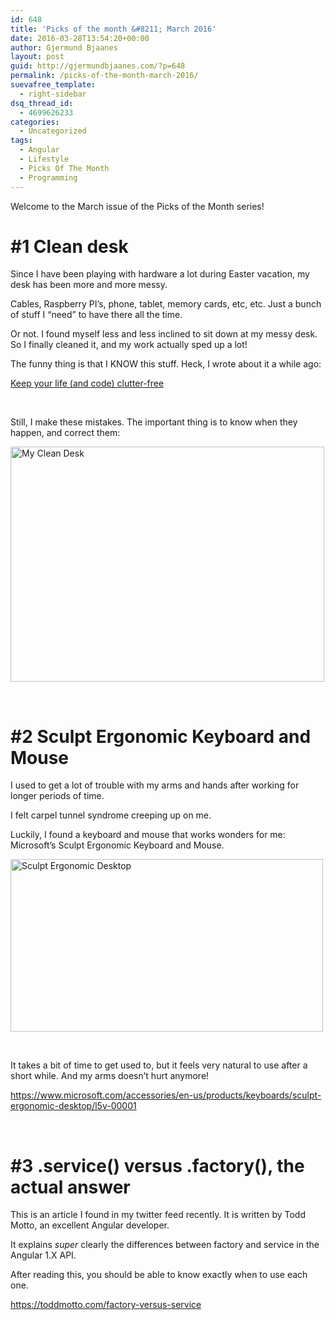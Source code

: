 ```yaml
---
id: 648
title: 'Picks of the month &#8211; March 2016'
date: 2016-03-28T13:54:20+00:00
author: Gjermund Bjaanes
layout: post
guid: http://gjermundbjaanes.com/?p=648
permalink: /picks-of-the-month-march-2016/
suevafree_template:
  - right-sidebar
dsq_thread_id:
  - 4699626233
categories:
  - Uncategorized
tags:
  - Angular
  - Lifestyle
  - Picks Of The Month
  - Programming
---
```

Welcome to the March issue of the Picks of the Month series!

# #1 Clean desk

Since I have been playing with hardware a lot during Easter vacation, my desk has been more and more messy.

Cables, Raspberry PI&#8217;s, phone, tablet, memory cards, etc, etc. Just a bunch of stuff I &#8220;need&#8221; to have there all the time.

Or not. I found myself less and less inclined to sit down at my messy desk. So I finally cleaned it, and my work actually sped up a lot!

The funny thing is that I KNOW this stuff. Heck, I wrote about it a while ago:

<a href="http://gjermundbjaanes.com/keep-your-life-and-code-clutter-free/" target="_blank">Keep your life (and code) clutter-free</a>

&nbsp;

Still, I make these mistakes. The important thing is to know when they happen, and correct them:

<a href="http://gjermundbjaanes.com/wp-content/uploads/2016/03/IMG_20160328_143429.jpg" rel="attachment wp-att-651"><img class="alignnone  wp-image-651" src="http://gjermundbjaanes.com/wp-content/uploads/2016/03/IMG_20160328_143429.jpg" alt="My Clean Desk" width="502" height="376" srcset="http://gjermundbjaanes.com/wp-content/uploads/2016/03/IMG_20160328_143429.jpg 4032w, http://gjermundbjaanes.com/wp-content/uploads/2016/03/IMG_20160328_143429-768x576.jpg 768w" sizes="(max-width: 502px) 100vw, 502px" /></a>

&nbsp;

# #2 Sculpt Ergonomic Keyboard and Mouse

I used to get a lot of trouble with my arms and hands after working for longer periods of time.

I felt carpel tunnel syndrome creeping up on me.

Luckily, I found a keyboard and mouse that works wonders for me: Microsoft&#8217;s Sculpt Ergonomic Keyboard and Mouse.

<a href="http://gjermundbjaanes.com/wp-content/uploads/2016/03/keyboardmouse.jpg" rel="attachment wp-att-649"><img class="alignnone wp-image-649" src="http://gjermundbjaanes.com/wp-content/uploads/2016/03/keyboardmouse.jpg" alt="Sculpt Ergonomic Desktop" width="500" height="276" srcset="http://gjermundbjaanes.com/wp-content/uploads/2016/03/keyboardmouse.jpg 780w, http://gjermundbjaanes.com/wp-content/uploads/2016/03/keyboardmouse-768x423.jpg 768w" sizes="(max-width: 500px) 100vw, 500px" /></a>

&nbsp;

It takes a bit of time to get used to, but it feels very natural to use after a short while. And my arms doesn&#8217;t hurt anymore!

<a href="https://www.microsoft.com/accessories/en-us/products/keyboards/sculpt-ergonomic-desktop/l5v-00001" target="_blank">https://www.microsoft.com/accessories/en-us/products/keyboards/sculpt-ergonomic-desktop/l5v-00001</a>

&nbsp;

# #3 .service() versus .factory(), the actual answer

This is an article I found in my twitter feed recently. It is written by Todd Motto, an excellent Angular developer.

It explains _super_ clearly the differences between factory and service in the Angular 1.X API.

After reading this, you should be able to know exactly when to use each one.

<a href="https://toddmotto.com/factory-versus-service" target="_blank">https://toddmotto.com/factory-versus-service</a>

<div class="addtoany_share_save_container addtoany_content_bottom">
  <div class="a2a_kit a2a_kit_size_32 addtoany_list a2a_target" id="wpa2a_67">
    <a class="a2a_button_facebook" href="http://www.addtoany.com/add_to/facebook?linkurl=http%3A%2F%2Fgjermundbjaanes.com%2Fpicks-of-the-month-march-2016%2F&linkname=Picks%20of%20the%20month%20%E2%80%93%20March%202016" title="Facebook" rel="nofollow" target="_blank"></a><a class="a2a_button_twitter" href="http://www.addtoany.com/add_to/twitter?linkurl=http%3A%2F%2Fgjermundbjaanes.com%2Fpicks-of-the-month-march-2016%2F&linkname=Picks%20of%20the%20month%20%E2%80%93%20March%202016" title="Twitter" rel="nofollow" target="_blank"></a><a class="a2a_button_google_plus" href="http://www.addtoany.com/add_to/google_plus?linkurl=http%3A%2F%2Fgjermundbjaanes.com%2Fpicks-of-the-month-march-2016%2F&linkname=Picks%20of%20the%20month%20%E2%80%93%20March%202016" title="Google+" rel="nofollow" target="_blank"></a><a class="a2a_dd addtoany_share_save" href="https://www.addtoany.com/share"></a>
  </div>
</div>